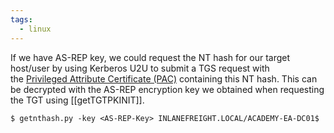 ```yaml
---
tags:
  - linux
---
```

If we have AS-REP key, we could request the NT hash for our target host/user by using Kerberos U2U to submit a TGS request with the [Privileged Attribute Certificate (PAC)](https://stealthbits.com/blog/what-is-the-kerberos-pac/) containing this NT hash. This can be decrypted with the AS-REP encryption key we obtained when requesting the TGT using [[getTGTPKINIT]].
```shell-session
$ getnthash.py -key <AS-REP-Key> INLANEFREIGHT.LOCAL/ACADEMY-EA-DC01$
```